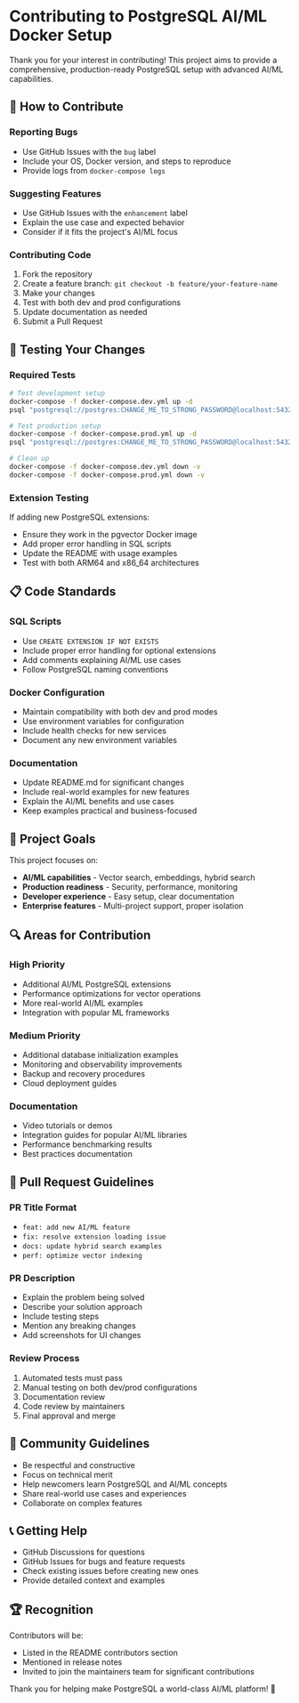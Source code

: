 # Contributing to PostgreSQL AI/ML Docker Setup

Thank you for your interest in contributing! This project aims to provide a comprehensive, production-ready PostgreSQL setup with advanced AI/ML capabilities.

## 🚀 How to Contribute

### Reporting Bugs
- Use GitHub Issues with the `bug` label
- Include your OS, Docker version, and steps to reproduce
- Provide logs from `docker-compose logs`

### Suggesting Features
- Use GitHub Issues with the `enhancement` label  
- Explain the use case and expected behavior
- Consider if it fits the project's AI/ML focus

### Contributing Code
1. Fork the repository
2. Create a feature branch: `git checkout -b feature/your-feature-name`
3. Make your changes
4. Test with both dev and prod configurations
5. Update documentation as needed
6. Submit a Pull Request

## 🧪 Testing Your Changes

### Required Tests
```bash
# Test development setup
docker-compose -f docker-compose.dev.yml up -d
psql "postgresql://postgres:CHANGE_ME_TO_STRONG_PASSWORD@localhost:5432/postgres" -c "SELECT extname FROM pg_extension;"

# Test production setup  
docker-compose -f docker-compose.prod.yml up -d
psql "postgresql://postgres:CHANGE_ME_TO_STRONG_PASSWORD@localhost:5432/postgres" -c "SELECT * FROM hybrid_search('test', ARRAY(SELECT random() FROM generate_series(1, 1536))::vector, 0.5, 0.5, 1);"

# Clean up
docker-compose -f docker-compose.dev.yml down -v
docker-compose -f docker-compose.prod.yml down -v
```

### Extension Testing
If adding new PostgreSQL extensions:
- Ensure they work in the pgvector Docker image
- Add proper error handling in SQL scripts
- Update the README with usage examples
- Test with both ARM64 and x86_64 architectures

## 📋 Code Standards

### SQL Scripts
- Use `CREATE EXTENSION IF NOT EXISTS`
- Include proper error handling for optional extensions
- Add comments explaining AI/ML use cases
- Follow PostgreSQL naming conventions

### Docker Configuration
- Maintain compatibility with both dev and prod modes
- Use environment variables for configuration
- Include health checks for new services
- Document any new environment variables

### Documentation
- Update README.md for significant changes
- Include real-world examples for new features
- Explain the AI/ML benefits and use cases
- Keep examples practical and business-focused

## 🎯 Project Goals

This project focuses on:
- **AI/ML capabilities** - Vector search, embeddings, hybrid search
- **Production readiness** - Security, performance, monitoring
- **Developer experience** - Easy setup, clear documentation
- **Enterprise features** - Multi-project support, proper isolation

## 🔍 Areas for Contribution

### High Priority
- Additional AI/ML PostgreSQL extensions
- Performance optimizations for vector operations
- More real-world AI/ML examples
- Integration with popular ML frameworks

### Medium Priority  
- Additional database initialization examples
- Monitoring and observability improvements
- Backup and recovery procedures
- Cloud deployment guides

### Documentation
- Video tutorials or demos
- Integration guides for popular AI/ML libraries
- Performance benchmarking results
- Best practices documentation

## 📝 Pull Request Guidelines

### PR Title Format
- `feat: add new AI/ML feature`
- `fix: resolve extension loading issue`
- `docs: update hybrid search examples`
- `perf: optimize vector indexing`

### PR Description
- Explain the problem being solved
- Describe your solution approach
- Include testing steps
- Mention any breaking changes
- Add screenshots for UI changes

### Review Process
1. Automated tests must pass
2. Manual testing on both dev/prod configurations
3. Documentation review
4. Code review by maintainers
5. Final approval and merge

## 🤝 Community Guidelines

- Be respectful and constructive
- Focus on technical merit
- Help newcomers learn PostgreSQL and AI/ML concepts
- Share real-world use cases and experiences
- Collaborate on complex features

## 📞 Getting Help

- GitHub Discussions for questions
- GitHub Issues for bugs and feature requests
- Check existing issues before creating new ones
- Provide detailed context and examples

## 🏆 Recognition

Contributors will be:
- Listed in the README contributors section
- Mentioned in release notes
- Invited to join the maintainers team for significant contributions

Thank you for helping make PostgreSQL a world-class AI/ML platform! 🚀
